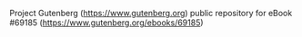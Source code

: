 Project Gutenberg (https://www.gutenberg.org) public repository for
eBook #69185 (https://www.gutenberg.org/ebooks/69185)
